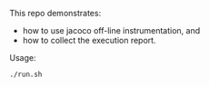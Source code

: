This repo demonstrates:
- how to use jacoco off-line instrumentation, and
- how to collect the execution report.

Usage:
```bash
./run.sh
```
